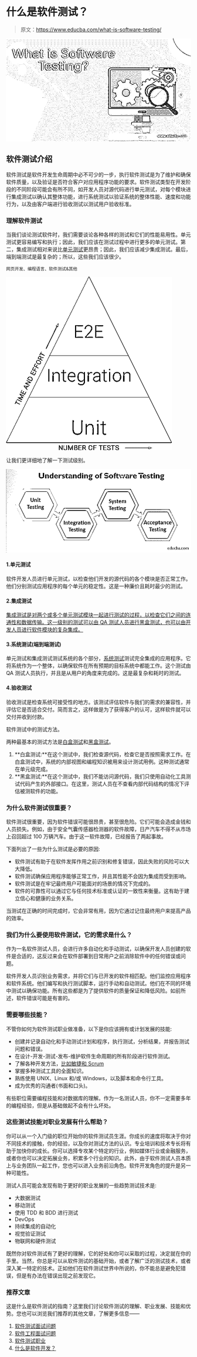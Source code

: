 # 什么是软件测试？

> 原文：<https://www.educba.com/what-is-software-testing/>

![What is Software Testing?](img/dc4741a63c160e6cbe9740a08f9f8701.png)



## 软件测试介绍

软件测试是软件开发生命周期中必不可少的一步，执行软件测试是为了维护和确保软件质量，以及验证是否符合客户对应用程序功能的要求。软件测试类型在开发阶段的不同阶段可能会有所不同，如开发人员对源代码进行单元测试，对每个模块进行集成测试以确认其整体功能，进行系统测试以验证系统的整体性能、速度和功能行为，以及由客户端进行验收测试以测试用户验收标准。

### 理解软件测试

当我们谈论测试软件时，我们需要谈论各种各样的测试和它们的性能易用性。单元测试更容易编写和执行；因此，我们应该在测试过程中进行更多的单元测试。第二，集成测试相对来说比[单元测试](https://www.educba.com/unit-testing/)更昂贵；因此，我们应该减少集成测试。最后，端到端测试是最复杂的；所以，这些我们应该很少。

<small>网页开发、编程语言、软件测试&其他</small>

![Software testing 1](img/a0f1def954f0087c7568ceaeecb32d78.png)



让我们更详细地了解一下测试级别。

![softawre testing](img/61e8224b73aa1a371550aeace893d0b4.png)



#### 1.单元测试

软件开发人员进行单元测试，以检查他们开发的源代码的各个模块是否正常工作。他们分别测试应用程序的每个单元的稳定性。这是一种廉价且耗时最少的测试。

#### 2.集成测试

[集成测试是对两个或多个单元测试模块一起进行测试的过程，以检查它们之间的连通性和数据传输。这一级别的测试可以由 QA 测试人员进行黑盒测试，也可以由开发人员进行软件模块的复杂集成。](https://www.educba.com/integration-testing/)

#### 3.系统测试(端到端测试)

单元测试和集成测试测试系统的各个部分，[系统测试](https://www.educba.com/system-testing/)测试完全集成的应用程序。它将系统作为一个整体，以确保软件在所有预期的目标系统中都能工作。这个测试由 QA 测试人员执行，并且是从用户的角度来完成的。这是最复杂和耗时的测试。

#### 4.验收测试

验收测试是检查系统可接受性的地方。该测试评估软件与我们的需求的兼容性，并评估它是否适合交付。简而言之，这样做是为了获得客户的认可，这样软件就可以交付并收到付款。

软件测试中的测试方法。

两种最基本的测试方法是[白盒测试](https://www.educba.com/white-box-testing/)和[黑盒测试](https://www.educba.com/black-box-testing/)。

1.  **白盒测试:**在这个测试中，我们检查源代码，检查它是否按照需求工作。在白盒测试中，系统的内部视图和编程知识被用来设计测试用例。这种测试通常在单元级完成。
2.  **黑盒测试:**在这个测试中，我们不能访问源代码，我们只使用自动化工具测试代码产生的外部接口。在这里，测试人员在不查看内部代码结构的情况下评估被测软件的功能。

### 为什么软件测试很重要？

软件测试很重要，因为软件错误可能很昂贵，甚至很危险。它们可能会造成金钱和人员损失。例如，由于安全气囊传感器检测器的软件故障，日产汽车不得不从市场上召回超过 100 万辆汽车。由于这一软件故障，已经报告了两起事故。

下面列出了一些为什么测试是必要的原因:

*   软件测试有助于在软件发挥作用之前识别和修复错误，因此失败的风险可以大大降低。
*   软件测试确保应用程序能够正常工作，并且其性能不会因为集成而受到影响。
*   软件测试是在牢记最终用户可能面对的场景的情况下完成的。
*   软件的可靠性可以通过它与任何技术标准或认证的一致性来衡量。这有助于建立信心和健康的业务关系。

当测试在正确的时间完成时，它会非常有用，因为它通过记住最终用户来提高产品的效率。

### 我们为什么要使用软件测试，它的需求是什么？

作为一名软件测试人员，会进行许多自动化和手动测试，以确保开发人员创建的软件是合适的，这反过来会在软件部署到日常用户之前消除软件中的任何错误或问题。

软件开发人员识别业务需求，并将它们与已开发的软件相匹配。他们监控应用程序和软件系统。他们编写和执行测试脚本，运行手动和自动测试。他们在不同的环境中测试以确保功能。所有这些都是为了提供软件的质量保证和降低风险。如前所述，软件错误可能是有害的。

### 需要哪些技能？

不管你如何为软件测试职业做准备，以下是你应该拥有或计划发展的技能:

*   创建并记录自动化和手动测试计划和程序，执行测试，分析结果，并报告测试问题和错误。
*   在设计-开发-测试-发布-维护软件生命周期的所有阶段进行软件测试。
*   了解各种开发方法，[比如敏捷和 Scrum](https://www.educba.com/agile-vs-scrum/)
*   掌握多种测试工具的全面知识。
*   熟练使用 UNIX、Linux 和/或 Windows，以及脚本和命令行工具。
*   成为优秀的沟通者(书面和口头)。

有些职位需要编程技能和对数据库的理解。作为一名测试人员，你不一定需要多年的编程经验，但是从基础做起不会有什么坏处。

### 这些测试技能对职业发展有什么帮助？

你可以从一个入门级的职位开始你的软件测试员生涯。你成长的速度将取决于你对不同技术的接触，你的经验，以及你对测试方法的认识。专业培训和技术专长将有助于加快你的成长。你可以选择专攻某个特定的行业，例如媒体行业或金融服务，或者你也可以决定拓展业务，积累多个行业的知识。此外，由于软件测试人员本质上与业务团队一起工作，您也可以进入业务前沿角色。软件开发角色的提升是另一种可能性。

测试人员可能会发现有助于更好的职业发展的一些趋势测试技术是:

*   大数据测试
*   移动测试
*   使用 TDD 和 BDD 进行测试
*   DevOps
*   持续集成的自动化
*   视觉验证测试
*   物联网和硬件测试

既然你对软件测试有了更好的理解，它的好处和你可以采取的过程，决定就在你的手里。当然，你总是可以从软件测试的基础开始，或者了解广泛的测试技术，或者深入某一特定的技术。正如他们在软件测试世界中所说的，你不能总是避免犯错误，但是有办法在错误出现之前发现它。

### 推荐文章

这是什么是软件测试的指南？这里我们讨论软件测试的理解、职业发展、技能和优势。您也可以浏览我们推荐的其他文章，了解更多信息——

1.  [软件测试面试问题](https://www.educba.com/software-testing-interview-questions/)
2.  [软件工程面试问题](https://www.educba.com/software-engineering-interview-questions/)
3.  [软件测试职业](https://www.educba.com/careers-in-software-testing/)
4.  [什么是软件开发？](https://www.educba.com/what-is-software-development/)






